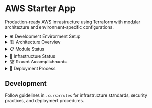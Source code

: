 # AWS Starter App

Production-ready AWS infrastructure using Terraform with modular architecture and environment-specific configurations.

<details>
<summary>⚙️ Development Environment Setup</summary>

### AWS Credentials Configuration
```bash
# 1. Use root credentials for foundation only
aws configure --profile root
# Deploy: 00_ops_foundation/00_state_bucket → 01_terraform_user

# 2. Switch to terraform_user for all operations
cd infra/ops_foundation/01_terraform_user
terraform output terraform_user_access_key_id
terraform output terraform_user_secret_access_key

aws configure --profile terraform
# Access Key ID: [from terraform output above]
# Secret Access Key: [from terraform output above]
# Region: us-east-1

export AWS_PROFILE=terraform
```

### Check Deployment State
```bash
# Quick status across all modules
find infra/environments/prod -name "*.tfstate" -exec basename {} \; | sort

# Detailed state for specific module
cd infra/environments/prod/{module_name}
terraform state list
terraform show -json | jq '.values.root_module.resources[].type' | sort | uniq -c

# Check AWS resources directly
aws sts get-caller-identity  # Verify credentials
```

</details>

<details>
<summary>🏗️ Architecture Overview</summary>

**Modular Design**: Each numbered directory represents a deployable unit with proper dependency ordering.

**Environment Isolation**: Separate configurations in `infra/environments/prod/` with dedicated state management.

**Configurable Modules**: Following standardized pattern with comprehensive variables, remote state integration, and production defaults.

</details>

<details>
<summary>📋 Module Status</summary>

### ✅ **Production Ready & Deployed**
- **01_cognito**: User authentication with Cognito User Pool
- **02_network**: VPC with multi-AZ subnets and IPv6 support
- **06_sqs**: Message queuing with DLQ and comprehensive policies
- **07_lambda**: SQS processing with flexible integration patterns

### ✅ **Refactored to Environment Pattern**
- **03_rds**: PostgreSQL database with encryption and configurable sizing
- **04_ec2**: Application servers with configurable instance types and storage
- **04a_ec2_alb**: ALB integration for EC2 instances with path-based routing
- **10_ecs**: Standalone ECS service with Fargate (single-task, direct IP)
- **10a_ecs_alb**: ECS ALB integration for high availability and load balancing

### 🔄 **Available Modules (Pending Environment Testing)**
- **02a_alb**: Application Load Balancer with SSL/TLS
- **05_ec2_rds**: Database connectivity and security groups
- **08_commons**: Shared security, logging, and storage
- **09_svc_user**: External service access with IAM

</details>

<details>
<summary>🚀 Infrastructure Status</summary>

### ✅ **Completed**
- [x] SQS module with environment deployment and testing
- [x] Lambda module with flexible SQS integration (ARN, lookup, remote state)
- [x] End-to-end SQS→Lambda message processing verified
- [x] IAM terraform_user policies reorganized (10 service-specific policies)
- [x] All infrastructure follows engineering standards and best practices

### 🔄 **Next Steps: Production Environment Completion**

**Phase 1: Core Infrastructure**
- [ ] Deploy ALB environment (`02a_alb`)
- [ ] Deploy EC2-RDS connectivity (`05_ec2_rds`)
- [ ] Deploy Commons module (`08_commons`)
- [ ] Deploy Service Users (`09_svc_user`)

**Phase 2: Integration Testing**
- [ ] End-to-end application deployment test
- [ ] Database connectivity validation
- [ ] Load balancer health checks
- [ ] Message processing workflow testing

**Phase 3: Monitoring & Operations**
- [ ] CloudWatch dashboards and alerts
- [ ] Log aggregation and analysis
- [ ] Backup and disaster recovery procedures
- [ ] Performance optimization and cost analysis

</details>

<details>
<summary>🏆 Recent Accomplishments</summary>

### SQS-Lambda Integration
- **Flexible Architecture**: Lambda supports direct ARN, name lookup, or remote state integration
- **Production Deployment**: Main queue + DLQ with proper policies and event source mapping
- **Verified Processing**: 1-2ms message processing latency with comprehensive logging
- **Standards Compliance**: All modules follow file organization, naming, and Terraform standards

### IAM Policy Optimization
- **Service Separation**: Split 549-line policy into 10 focused service policies
- **AWS Limit Compliance**: Exactly 10 policies (AWS maximum) with zero functionality loss
- **Enhanced Security**: Combined KMS+Secrets Manager, EC2+ECS+ECR logical groupings
- **Maintainability**: Clear separation of concerns for debugging and reviews

</details>

<details>
<summary>🔧 Deployment Process</summary>

### Prerequisites
Foundation modules deployed with root credentials, terraform_user configured as above.

### Environment Deployment
```bash
cd infra/environments/prod/{module_name}
terraform init
terraform plan
terraform apply
```

### Dependency Order
1. ✅ Authentication (Cognito)
2. ✅ Network (VPC, Subnets)  
3. 🔄 Load Balancer (ALB)
4. ✅ Database (RDS) - *Module refactored, environment ready*
5. ✅ Compute (EC2) - *Module refactored, environment ready*
6. ✅ ALB Integration (EC2-ALB) - *Separated module for clean architecture*
7. 🔄 Connectivity (EC2-RDS)
8. ✅ Messaging (SQS)
9. ✅ Serverless (Lambda)
10. 🔄 Commons (Security, Logging)
11. ✅ Container Service (ECS) - *Standalone module ready*
12. ✅ Container ALB (ECS-ALB) - *ALB integration module ready*
13. 🔄 Service Users (External Access)

</details>

## Development

Follow guidelines in `.cursorrules` for infrastructure standards, security practices, and deployment procedures.